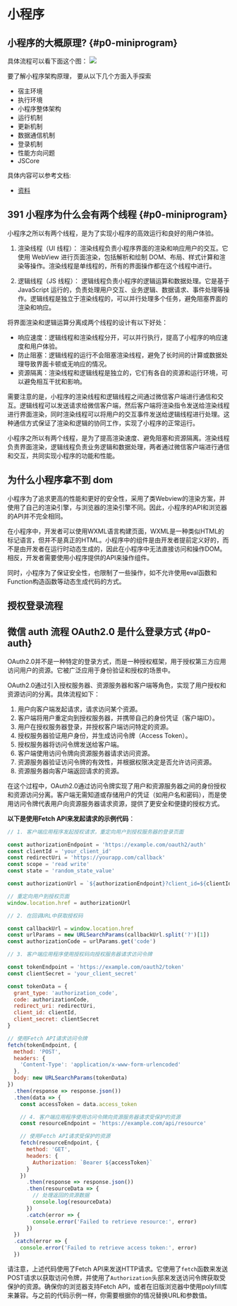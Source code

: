 
# 小程序

## 小程序的大概原理? {#p0-miniprogram}

具体流程可以看下面这个图：
![](https://foruda.gitee.com/images/1681021603016376642/cc6178f0_7819612.png)

要了解小程序架构原理， 要从以下几个方面入手探索

* 宿主环境
* 执行环境
* 小程序整体架构
* 运行机制
* 更新机制
* 数据通信机制
* 登录机制
* 性能方向问题
* JSCore

具体内容可以参考文档:

* [资料](https://juejin.cn/post/6976805521407868958)

## 391 小程序为什么会有两个线程 {#p0-miniprogram}

小程序之所以有两个线程，是为了实现小程序的高效运行和良好的用户体验。

1. 渲染线程（UI 线程）：
 渲染线程负责小程序界面的渲染和响应用户的交互。它使用 WebView 进行页面渲染，包括解析和绘制 DOM、布局、样式计算和渲染等操作。渲染线程是单线程的，所有的界面操作都在这个线程中进行。

2. 逻辑线程（JS 线程）：
 逻辑线程负责小程序的逻辑运算和数据处理。它是基于 JavaScript 运行的，负责处理用户交互、业务逻辑、数据请求、事件处理等操作。逻辑线程是独立于渲染线程的，可以并行处理多个任务，避免阻塞界面的渲染和响应。

将界面渲染和逻辑运算分离成两个线程的设计有以下好处：

* 响应速度：逻辑线程和渲染线程分开，可以并行执行，提高了小程序的响应速度和用户体验。
* 防止阻塞：逻辑线程的运行不会阻塞渲染线程，避免了长时间的计算或数据处理导致界面卡顿或无响应的情况。
* 资源隔离：渲染线程和逻辑线程是独立的，它们有各自的资源和运行环境，可以避免相互干扰和影响。

需要注意的是，小程序的渲染线程和逻辑线程之间通过微信客户端进行通信和交互。逻辑线程可以发送请求给微信客户端，然后客户端将渲染指令发送给渲染线程进行界面渲染，同时渲染线程可以将用户的交互事件发送给逻辑线程进行处理。这种通信方式保证了渲染和逻辑的协同工作，实现了小程序的正常运行。

小程序之所以有两个线程，是为了提高渲染速度、避免阻塞和资源隔离。渲染线程负责界面渲染，逻辑线程负责业务逻辑和数据处理，两者通过微信客户端进行通信和交互，共同实现小程序的功能和性能。

## 为什么小程序拿不到 dom

小程序为了追求更高的性能和更好的安全性，采用了类Webview的渲染方案，并使用了自己的渲染引擎，与浏览器的渲染引擎不同。因此，小程序的API和浏览器的API并不完全相同。

在小程序中，开发者可以使用WXML语言构建页面，WXML是一种类似HTML的标记语言，但并不是真正的HTML。小程序中的组件是由开发者提前定义好的，而不是由开发者在运行时动态生成的，因此在小程序中无法直接访问和操作DOM。相反，开发者需要使用小程序提供的API来操作组件。

同时，小程序为了保证安全性，也限制了一些操作，如不允许使用eval函数和Function构造函数等动态生成代码的方式。

## 授权登录流程

## 微信 auth 流程 OAuth2.0 是什么登录方式 {#p0-auth}

OAuth2.0并不是一种特定的登录方式，而是一种授权框架，用于授权第三方应用访问用户的资源。它被广泛应用于身份验证和授权的场景中。

OAuth2.0通过引入授权服务器、资源服务器和客户端等角色，实现了用户授权和资源访问的分离。具体流程如下：

1. 用户向客户端发起请求，请求访问某个资源。
2. 客户端将用户重定向到授权服务器，并携带自己的身份凭证（客户端ID）。
3. 用户在授权服务器登录，并授权客户端访问特定的资源。
4. 授权服务器验证用户身份，并生成访问令牌（Access Token）。
5. 授权服务器将访问令牌发送给客户端。
6. 客户端使用访问令牌向资源服务器请求访问资源。
7. 资源服务器验证访问令牌的有效性，并根据权限决定是否允许访问资源。
8. 资源服务器向客户端返回请求的资源。

在这个过程中，OAuth2.0通过访问令牌实现了用户和资源服务器之间的身份授权和资源访问分离。客户端无需知道或存储用户的凭证（如用户名和密码），而是使用访问令牌代表用户向资源服务器请求资源，提供了更安全和便捷的授权方式。

**以下是使用Fetch API来发起请求的示例代码**：

```javascript
// 1. 客户端应用程序发起授权请求，重定向用户到授权服务器的登录页面

const authorizationEndpoint = 'https://example.com/oauth2/auth'
const clientId = 'your_client_id'
const redirectUri = 'https://yourapp.com/callback'
const scope = 'read write'
const state = 'random_state_value'

const authorizationUrl = `${authorizationEndpoint}?client_id=${clientId}&redirect_uri=${redirectUri}&scope=${scope}&state=${state}`

// 重定向用户到授权页面
window.location.href = authorizationUrl

// 2. 在回调URL中获取授权码

const callbackUrl = window.location.href
const urlParams = new URLSearchParams(callbackUrl.split('?')[1])
const authorizationCode = urlParams.get('code')

// 3. 客户端应用程序使用授权码向授权服务器请求访问令牌

const tokenEndpoint = 'https://example.com/oauth2/token'
const clientSecret = 'your_client_secret'

const tokenData = {
  grant_type: 'authorization_code',
  code: authorizationCode,
  redirect_uri: redirectUri,
  client_id: clientId,
  client_secret: clientSecret
}

// 使用Fetch API请求访问令牌
fetch(tokenEndpoint, {
  method: 'POST',
  headers: {
    'Content-Type': 'application/x-www-form-urlencoded'
  },
  body: new URLSearchParams(tokenData)
})
  .then(response => response.json())
  .then(data => {
    const accessToken = data.access_token

    // 4. 客户端应用程序使用访问令牌向资源服务器请求受保护的资源
    const resourceEndpoint = 'https://example.com/api/resource'

    // 使用Fetch API请求受保护的资源
    fetch(resourceEndpoint, {
      method: 'GET',
      headers: {
        Authorization: `Bearer ${accessToken}`
      }
    })
      .then(response => response.json())
      .then(resourceData => {
        // 处理返回的资源数据
        console.log(resourceData)
      })
      .catch(error => {
        console.error('Failed to retrieve resource:', error)
      })
  })
  .catch(error => {
    console.error('Failed to retrieve access token:', error)
  })
```

请注意，上述代码使用了Fetch API来发送HTTP请求。它使用了`fetch`函数来发送POST请求以获取访问令牌，并使用了`Authorization`头部来发送访问令牌获取受保护的资源。确保你的浏览器支持Fetch API，或者在旧版浏览器中使用polyfill库来兼容。与之前的代码示例一样，你需要根据你的情况替换URL和参数值。
